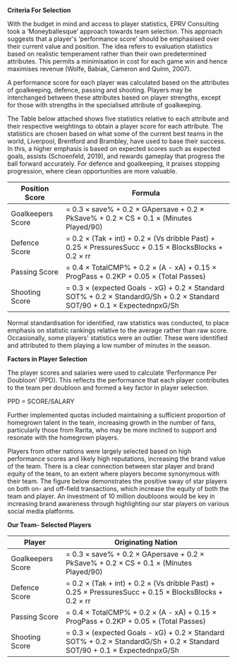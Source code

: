 **Criteria For Selection**

With the budget in mind and access to player statistics, EPRV Consulting took a ‘Moneyballesque’ approach towards team selection. This approach suggests that a player's ‘performance score’ should be emphasised over their current value and position. The idea refers to evaluation statistics based on realistic temperament rather than their own predetermined attributes. This permits a minimisation in cost for each game win and hence maximises revenue (Wolfe, Babiak, Cameron and Quinn, 2007). 

A performance score for each player was calculated based on the attributes of goalkeeping, defence, passing and shooting. Players may be interchanged between these attributes based on player strengths, except for those with strengths in the specialised attribute of goalkeeping.

The Table below attached shows five statistics relative to each attribute and their respective weightings to obtain a player score for each attribute. The statistics are chosen based on what some of the current best teams in the world, Liverpool, Brentford and Brambley, have used to base their success. In this, a higher emphasis is based on expected scores such as expected goals, assists (Schoenfeld, 2019), and rewards gameplay that progress the ball forward accurately. For defence and goalkeeping, it praises stopping progression, where clean opportunities are more valuable. 

| Position Score      |   Formula                                                                                     |            
| --------------      |   --------------------------------------------------------------------------------------------|
| Goalkeepers Score | =  0.3 × save% + 0.2 × GApersave + 0.2 × PkSave% + 0.2 × CS + 0.1 × (Minutes Played/90) |
|Defence Score | = 0.2 × (Tak + int) + 0.2 × (Vs dribble Past) + 0.25 × PressuresSucc + 0.15 × BlocksBlocks + 0.2 × rr|
|Passing Score | = 0.4 × TotalCMP% + 0.2 × (A - xA) + 0.15 × ProgPass + 0.2KP + 0.05 × (Total Passes) | 
|Shooting Score | = 0.3 × (expected Goals - xG) + 0.2 × Standard SOT% + 0.2 × StandardG/Sh + 0.2 × Standard SOT/90 + 0.1 × ExpectednpxG/Sh|


Normal standardisation for identified, raw statistics was conducted, to place emphasis on statistic rankings relative to the average rather than raw score. Occasionally, some players' statistics were an outlier. These were identified and attributed to them playing a low number of minutes in the season. 


**Factors in Player Selection**

The player scores and salaries were used to calculate ‘Performance Per Doubloon’ (PPD). This reflects the performance that each player contributes to the team per doubloon and formed a key factor in player selection. 

PPD = SCORE/SALARY

Further implemented quotas included maintaining a sufficient proportion of homegrown talent in the team, increasing growth in the number of fans, particularly those from Rarita, who may be more inclined to support and resonate with the homegrown players. 

Players from other nations were largely selected based on high performance scores and likely high reputations, increasing the brand value of the team. There is a clear connection between star player and brand equity of the team, to an extent where players become synonymous with their team. The figure below demonstrates the positive sway of star players on both on- and off-field transactions, which increase the equity of both the team and player. An investment of 10 million doubloons would be key in increasing brand awareness through highlighting our star players on various social media platforms. 


**Our Team- Selected Players**

| Player      |   Originating Nation        |            
| ------      |   --------------------------|
| Goalkeepers Score | =  0.3 × save% + 0.2 × GApersave + 0.2 × PkSave% + 0.2 × CS + 0.1 × (Minutes Played/90) |
|Defence Score | = 0.2 × (Tak + int) + 0.2 × (Vs dribble Past) + 0.25 × PressuresSucc + 0.15 × BlocksBlocks + 0.2 × rr|
|Passing Score | = 0.4 × TotalCMP% + 0.2 × (A - xA) + 0.15 × ProgPass + 0.2KP + 0.05 × (Total Passes) | 
|Shooting Score | = 0.3 × (expected Goals - xG) + 0.2 × Standard SOT% + 0.2 × StandardG/Sh + 0.2 × Standard SOT/90 + 0.1 × ExpectednpxG/Sh|
